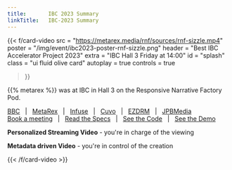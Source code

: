 ```yaml
---
title:       IBC 2023 Summary
linkTitle:   IBC-2023 Summary
---
```


<!-- --- card -------------------------------------------------------------  -->
{{< f/card-video
      src         =  "https://metarex.media/rnf/sources/rnf-sizzle.mp4"
      poster      =  "/img/event/ibc2023-poster-rnf-sizzle.png"
      header      =  "Best IBC Accelerator Project 2023"
      extra       =  "IBC Hall 3 Friday at 14:00"
      id          =  "splash"
      class       = "ui fluid olive card"
      autoplay  = true
      controls  = true
 >}}

{{% metarex %}} was at IBC in Hall 3 on the Responsive Narrative Factory Pod.

<div class="ui red message"><div class="header">
  <a href="https://www.bbc.co.uk/programmes/p0f8xhj4" target="_blank">BBC</a>
  &nbsp;&nbsp;|&nbsp;&nbsp;
  <a href="/"                                                        >MetaRex</a>
  &nbsp;&nbsp;|&nbsp;&nbsp;
  <a href="https://www.infuse.video/"                 target="_blank">Infuse</a>
  &nbsp;&nbsp;|&nbsp;&nbsp;
  <a href="https://www.cuvo.io"                       target="_blank">Cuvo</a>
  &nbsp;&nbsp;|&nbsp;&nbsp;
  <a href="https://www.ezdrm.com"                     target="_blank">EZDRM</a>
  &nbsp;&nbsp;|&nbsp;&nbsp;
  <a href="https://www.linkedin.com/in/bergerjoshua"  target="_blank">JPBMedia</a>
</div></div>
<div class="ui orange message">
  <a href="https://metarex.media/meet"                       >Book a meeting</a>
  &nbsp;&nbsp;|&nbsp;&nbsp;
  <a href="/docs/specifications/"                            >Read the Specs</a>
  &nbsp;&nbsp;|&nbsp;&nbsp;
  <a href="https://github.com/metarex-media/"   target="_blank">See the Code</a>
  &nbsp;&nbsp;|&nbsp;&nbsp;
  <a href="https://ibcdemo.cuvo.io/"            target="_blank">See the Demo</a>
</div>
<div class="ui green message">
  <p><strong>Personalized Streaming Video</strong> - you're in charge of the viewing</p>
  <p><strong>Metadata driven Video</strong> - you're in control of the creation</p>
</div>

{{< /f/card-video >}}
